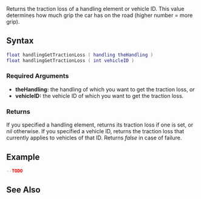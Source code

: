 Returns the traction loss of a handling element or vehicle ID. This value determines how much grip the car has on the road (higher number = more grip).

Syntax
------

``` lua
float handlingGetTractionLoss ( handling theHandling )
float handlingGetTractionLoss ( int vehicleID )
```

### Required Arguments

-   **theHandling:** the handling of which you want to get the traction loss, *or*
-   **vehicleID:** the vehicle ID of which you want to get the traction loss.

### Returns

If you specified a handling element, returns its traction loss if one is set, or *nil* otherwise. If you specified a vehicle ID, returns the traction loss that currently applies to vehicles of that ID. Returns *false* in case of failure.

Example
-------

``` lua
--TODO
```

See Also
--------
